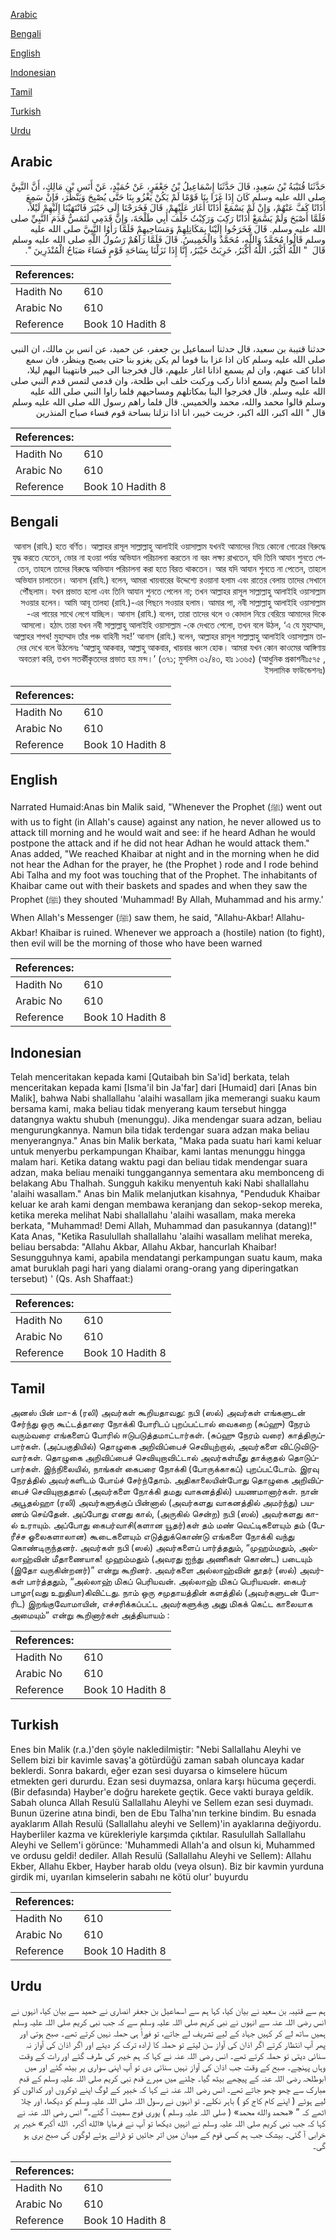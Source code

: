 [Arabic](#arabic)

[Bengali](#bengali)

[English](#english)

[Indonesian](#indonesian)

[Tamil](#tamil)

[Turkish](#turkish)

[Urdu](#urdu)

## Arabic


<div dir="rtl" lang="ar" style={{fontSize:'larger',backgroundColor:'#f8f9fa',padding:20}}>
حَدَّثَنَا قُتَيْبَةُ بْنُ سَعِيدٍ، قَالَ حَدَّثَنَا إِسْمَاعِيلُ بْنُ جَعْفَرٍ، عَنْ حُمَيْدٍ، عَنْ أَنَسِ بْنِ مَالِكٍ، أَنَّ النَّبِيَّ صلى الله عليه وسلم كَانَ إِذَا غَزَا بِنَا قَوْمًا لَمْ يَكُنْ يَغْزُو بِنَا حَتَّى يُصْبِحَ وَيَنْظُرَ، فَإِنْ سَمِعَ أَذَانًا كَفَّ عَنْهُمْ، وَإِنْ لَمْ يَسْمَعْ أَذَانًا أَغَارَ عَلَيْهِمْ، قَالَ فَخَرَجْنَا إِلَى خَيْبَرَ فَانْتَهَيْنَا إِلَيْهِمْ لَيْلاً، فَلَمَّا أَصْبَحَ وَلَمْ يَسْمَعْ أَذَانًا رَكِبَ وَرَكِبْتُ خَلْفَ أَبِي طَلْحَةَ، وَإِنَّ قَدَمِي لَتَمَسُّ قَدَمَ النَّبِيِّ صلى الله عليه وسلم‏.‏ قَالَ فَخَرَجُوا إِلَيْنَا بِمَكَاتِلِهِمْ وَمَسَاحِيهِمْ فَلَمَّا رَأَوُا النَّبِيَّ صلى الله عليه وسلم قَالُوا مُحَمَّدٌ وَاللَّهِ، مُحَمَّدٌ وَالْخَمِيسُ‏.‏ قَالَ فَلَمَّا رَآهُمْ رَسُولُ اللَّهِ صلى الله عليه وسلم قَالَ ‏ "‏ اللَّهُ أَكْبَرُ، اللَّهُ أَكْبَرُ، خَرِبَتْ خَيْبَرُ، إِنَّا إِذَا نَزَلْنَا بِسَاحَةِ قَوْمٍ فَسَاءَ صَبَاحُ الْمُنْذَرِينَ ‏"‏‏.‏
</div>
<div style={{backgroundColor:'#f8f9fa',padding:20, marginBottom: 10}}><table> <thead> <tr> <th>References:</th> <th></th> </tr> </thead> <tbody><tr><td>Hadith No</td><td>610</td></tr><tr><td>Arabic No</td><td>610</td></tr><tr><td>Reference</td><td>Book 10 Hadith 8</td></tr></tbody></table></div>


<div dir="rtl" lang="ar" style={{fontSize:'larger',backgroundColor:'#f8f9fa',padding:20}}>
حدثنا قتيبة بن سعيد، قال حدثنا اسماعيل بن جعفر، عن حميد، عن انس بن مالك، ان النبي صلى الله عليه وسلم كان اذا غزا بنا قوما لم يكن يغزو بنا حتى يصبح وينظر، فان سمع اذانا كف عنهم، وان لم يسمع اذانا اغار عليهم، قال فخرجنا الى خيبر فانتهينا اليهم ليلا، فلما اصبح ولم يسمع اذانا ركب وركبت خلف ابي طلحة، وان قدمي لتمس قدم النبي صلى الله عليه وسلم. قال فخرجوا الينا بمكاتلهم ومساحيهم فلما راوا النبي صلى الله عليه وسلم قالوا محمد والله، محمد والخميس. قال فلما راهم رسول الله صلى الله عليه وسلم قال " الله اكبر، الله اكبر، خربت خيبر، انا اذا نزلنا بساحة قوم فساء صباح المنذرين
</div>
<div style={{backgroundColor:'#f8f9fa',padding:20, marginBottom: 10}}><table> <thead> <tr> <th>References:</th> <th></th> </tr> </thead> <tbody><tr><td>Hadith No</td><td>610</td></tr><tr><td>Arabic No</td><td>610</td></tr><tr><td>Reference</td><td>Book 10 Hadith 8</td></tr></tbody></table></div>

## Bengali


<div dir="rtl" lang="bn" style={{fontSize:'larger',backgroundColor:'#f8f9fa',padding:20}}>
আনাস (রাযি.) হতে বর্ণিত। আল্লাহর রাসূল সাল্লাল্লাহু আলাইহি ওয়াসাল্লাম যখনই আমাদের নিয়ে কোনো গোত্রের বিরুদ্ধে যুদ্ধ করতে যেতেন, ভোর না হওয়া পর্যন্ত অভিযান পরিচালনা করতেন না বরং লক্ষ্য রাখতেন, যদি তিনি আযান শুনতে পেতেন, তাহলে তাদের বিরুদ্ধে অভিযান পরিচালনা করা হতে বিরত থাকতেন। আর যদি আযান শুনতে না পেতেন, তাহলে অভিযান চালাতেন। আনাস (রাযি.) বলেন, আমরা খায়বারের উদ্দেশ্যে রওয়ানা হলাম এবং রাতের বেলায় তাদের সেখানে পৌঁছলাম। যখন প্রভাত হলো এবং তিনি আযান শুনতে পেলেন না; তখন আল্লাহর রাসূল সাল্লাল্লাহু আলাইহি ওয়াসাল্লাম সওয়ার হলেন। আমি আবূ তালহা (রাযি.)-এর পিছনে সওয়ার হলাম। আমার পা, নবী সাল্লাল্লাহু আলাইহি ওয়াসাল্লাম -এর পায়ের সাথে লেগে যাচ্ছিল। আনাস (রাযি.) বলেন, তারা তাদের থলে ও কোদাল নিয়ে বেরিয়ে আমাদের দিকে আসলো। হঠাৎ তারা যখন নবী সাল্লাল্লাহু আলাইহি ওয়াসাল্লাম -কে দেখতে পেলো, তখন বলে উঠল, ‘এ যে মুহাম্মাদ, আল্লাহর শপথ! মুহাম্মাদ তাঁর পঞ্চ বাহিনী সহ!’ আনাস (রাযি.) বলেন, আল্লাহর রাসূল সাল্লাল্লাহু আলাইহি ওয়াসাল্লাম তাদের দেখে বলে উঠলেনঃ ‘আল্লাহু আকবার, আল্লাহু আকবার, খায়বার ধ্বংস হোক। আমরা যখন কোন কাওমের আঙ্গিণায় অবতরণ করি, তখন সতর্কীকৃতদের প্রভাত হয় মন্দ।’ (৩৭১; মুসলিম ৩২/৪৩, হাঃ ১৩৬৫) (আধুনিক প্রকাশনীঃ৫৭৫ , ইসলামিক ফাউন্ডেশনঃ)
</div>
<div style={{backgroundColor:'#f8f9fa',padding:20, marginBottom: 10}}><table> <thead> <tr> <th>References:</th> <th></th> </tr> </thead> <tbody><tr><td>Hadith No</td><td>610</td></tr><tr><td>Arabic No</td><td>610</td></tr><tr><td>Reference</td><td>Book 10 Hadith 8</td></tr></tbody></table></div>

## English


<div dir="ltr" lang="en" style={{fontSize:'larger',backgroundColor:'#f8f9fa',padding:20}}>
Narrated Humaid:Anas bin Malik said, "Whenever the Prophet (ﷺ) went out with us to fight (in Allah's cause) against any nation, he never allowed us to attack till morning and he would wait and see: if he heard Adhan he would postpone the attack and if he did not hear Adhan he would attack them." Anas added, "We reached Khaibar at night and in the morning when he did not hear the Adhan for the prayer, he (the Prophet ) rode and I rode behind Abi Talha and my foot was touching that of the Prophet. The inhabitants of Khaibar came out with their baskets and spades and when they saw the Prophet (ﷺ) they shouted 'Muhammad! By Allah, Muhammad and his army.' When Allah's Messenger (ﷺ) saw them, he said, "Allahu-Akbar! Allahu-Akbar! Khaibar is ruined. Whenever we approach a (hostile) nation (to fight), then evil will be the morning of those who have been warned
</div>
<div style={{backgroundColor:'#f8f9fa',padding:20, marginBottom: 10}}><table> <thead> <tr> <th>References:</th> <th></th> </tr> </thead> <tbody><tr><td>Hadith No</td><td>610</td></tr><tr><td>Arabic No</td><td>610</td></tr><tr><td>Reference</td><td>Book 10 Hadith 8</td></tr></tbody></table></div>

## Indonesian


<div dir="ltr" lang="id" style={{fontSize:'larger',backgroundColor:'#f8f9fa',padding:20}}>
Telah menceritakan kepada kami [Qutaibah bin Sa'id] berkata, telah menceritakan kepada kami [Isma'il bin Ja'far] dari [Humaid] dari [Anas bin Malik], bahwa Nabi shallallahu 'alaihi wasallam jika memerangi suaku kaum bersama kami, maka beliau tidak menyerang kaum tersebut hingga datangnya waktu shubuh (menunggu). Jika mendengar suara adzan, beliau mengurungkannya. Namun bila tidak terdengar suara adzan maka beliau menyerangnya." Anas bin Malik berkata, "Maka pada suatu hari kami keluar untuk menyerbu perkampungan Khaibar, kami lantas menunggu hingga malam hari. Ketika datang waktu pagi dan beliau tidak mendengar suara adzan, maka beliau menaiki tunggangannya sementara aku membonceng di belakang Abu Thalhah. Sungguh kakiku menyentuh kaki Nabi shallallahu 'alaihi wasallam." Anas bin Malik melanjutkan kisahnya, "Penduduk Khaibar keluar ke arah kami dengan membawa keranjang dan sekop-sekop mereka, ketika mereka melihat Nabi shallallahu 'alaihi wasallam, maka mereka berkata, "Muhammad! Demi Allah, Muhammad dan pasukannya (datang)!" Kata Anas, "Ketika Rasulullah shallallahu 'alaihi wasallam melihat mereka, beliau bersabda: "Allahu Akbar, Allahu Akbar, hancurlah Khaibar! Sesungguhnya kami, apabila mendatangi perkampungan suatu kaum, maka amat buruklah pagi hari yang dialami orang-orang yang diperingatkan tersebut) ' (Qs. Ash Shaffaat:)
</div>
<div style={{backgroundColor:'#f8f9fa',padding:20, marginBottom: 10}}><table> <thead> <tr> <th>References:</th> <th></th> </tr> </thead> <tbody><tr><td>Hadith No</td><td>610</td></tr><tr><td>Arabic No</td><td>610</td></tr><tr><td>Reference</td><td>Book 10 Hadith 8</td></tr></tbody></table></div>

## Tamil


<div dir="ltr" lang="ta" style={{fontSize:'larger',backgroundColor:'#f8f9fa',padding:20}}>
அனஸ் பின் மா-க் (ரலி) அவர்கள் கூறியதாவது: நபி (ஸல்) அவர்கள் எங்களுடன் சேர்ந்து ஒரு கூட்டத்தாரை நோக்கி போரிடப் புறப்பட்டால் வைகறை (சுப்ஹு) நேரம் வரும்வரை எங்களைப் போரில் ஈடுபடுத்தமாட்டார்கள். (சுப்ஹு நேரம் வரை) காத்திருப்பார்கள். (அப்பகுதியில்) தொழுகை அறிவிப்பைச் செவியுற்றால், அவர்களை விட்டுவிடுவார்கள். தொழுகை அறிவிப்பைச் செவியுறாவிட்டால் அவர்கள்மீது தாக்குதல் தொடுப்பார்கள். இந்நிலையில், நாங்கள் கைபரை நோக்கி (போருக்காகப்) புறப்பட்டோம். இரவு நேரத்தில் அவர்களிடம் போய்ச் சேர்ந்தோம். அதிகாலையின்போது தொழுகை அறிவிப்பைச் செவியுறாததால் (அவர்களை நோக்கி தமது வாகனத்தில்) பயணமானார்கள். நான் அபூதல்ஹா (ரலி) அவர்களுக்குப் பின்னால் (அவர்களது வாகனத்தில் அமர்ந்து) பயணம் செய்தேன். அப்போது எனது கால், (அருகில் சென்ற) நபி (ஸல்) அவர்களது கா-ல் உராயும். அப்போது கைபர்வாசி(களான யூதர்)கள் தம் மண் வெட்டிகளையும் தம் (பேரீச்ச ஓலைகளாலான) கூடைகளையும் எடுத்துக்கொண்டு எங்களை நோக்கி வந்து கொண்டிருந்தனர். அவர்கள் நபி (ஸல்) அவர்களைப் பார்த்ததும், “முஹம்மதும், அல்லாஹ்வின் மீதாணையாக! முஹம்மதும் (அவரது ஐந்து அணிகள் கொண்ட) படையும் (இதோ வருகின்றனர்)” என்று கூறினர். அவர்களை அல்லாஹ்வின் தூதர் (ஸல்) அவர்கள் பார்த்ததும், “அல்லாஹ் மிகப் பெரியவன். அல்லாஹ் மிகப் பெரியவன். கைபர் பாழா(வது உறுதியா)கிவிட்டது. நாம் ஒரு சமுதாயத்தின் களத்தில் (அவர்களுடன் போரிட) இறங்குவோமாயின், எச்சரிக்கப்பட்ட அவர்களுக்கு அது மிகக் கெட்ட காலையாக அமையும்” என்று கூறினார்கள் அத்தியாயம் :
</div>
<div style={{backgroundColor:'#f8f9fa',padding:20, marginBottom: 10}}><table> <thead> <tr> <th>References:</th> <th></th> </tr> </thead> <tbody><tr><td>Hadith No</td><td>610</td></tr><tr><td>Arabic No</td><td>610</td></tr><tr><td>Reference</td><td>Book 10 Hadith 8</td></tr></tbody></table></div>

## Turkish


<div dir="ltr" lang="tr" style={{fontSize:'larger',backgroundColor:'#f8f9fa',padding:20}}>
Enes bin Malik (r.a.)'den şöyle nakledilmiştir: "Nebi Sallallahu Aleyhi ve Sellem bizi bir kavimle savaş'a götürdüğü zaman sabah oluncaya kadar beklerdi. Sonra bakardı, eğer ezan sesi duyarsa o kimselere hücum etmekten geri dururdu. Ezan sesi duymazsa, onlara karşı hücuma geçerdi. (Bir defasında) Hayber'e doğru harekete geçtik. Gece vakti buraya geldik. Sabah olunca Allah Resulü Sallallahu Aleyhi ve Sellem ezan sesi duymadı. Bunun üzerine atına bindi, ben de Ebu Talha'nın terkine bindim. Bu esnada ayaklarım Allah Resulü (Sallallahu aleyhi ve Sellem)'in ayaklarına değiyordu. Hayberliler kazma ve kürekleriyle karşımda çıktılar. Rasulullah Sallallahu Aleyhi ve Sellem'i görünce: 'Muhammedi Allah'a and olsun ki, Muhammed ve ordusu geldi! dediler. Allah Resulü (Sallallahu Aleyhi ve Sellem): Allahu Ekber, Allahu Ekber, Hayber harab oldu (veya olsun). Biz bir kavmin yurduna girdik mi, uyarılan kimselerin sabahı ne kötü olur' buyurdu
</div>
<div style={{backgroundColor:'#f8f9fa',padding:20, marginBottom: 10}}><table> <thead> <tr> <th>References:</th> <th></th> </tr> </thead> <tbody><tr><td>Hadith No</td><td>610</td></tr><tr><td>Arabic No</td><td>610</td></tr><tr><td>Reference</td><td>Book 10 Hadith 8</td></tr></tbody></table></div>

## Urdu


<div dir="rtl" lang="ur" style={{fontSize:'larger',backgroundColor:'#f8f9fa',padding:20}}>
ہم سے قتیبہ بن سعید نے بیان کیا، کہا ہم سے اسماعیل بن جعفر انصاری نے حمید سے بیان کیا، انہوں نے انس رضی اللہ عنہ سے انہوں نے نبی کریم صلی اللہ علیہ وسلم سے کہ جب نبی کریم صلی اللہ علیہ وسلم ہمیں ساتھ لے کر کہیں جہاد کے لیے تشریف لے جاتے، تو فوراً ہی حملہ نہیں کرتے تھے۔ صبح ہوتی اور پھر آپ انتظار کرتے اگر اذان کی آواز سن لیتے تو حملہ کا ارادہ ترک کر دیتے اور اگر اذان کی آواز نہ سنائی دیتی تو حملہ کرتے تھے۔ انس رضی اللہ عنہ نے کہا کہ ہم خیبر کی طرف گئے اور رات کے وقت وہاں پہنچے۔ صبح کے وقت جب اذان کی آواز نہیں سنائی دی تو آپ اپنی سواری پر بیٹھ گئے اور میں ابوطلحہ رضی اللہ عنہ کے پیچھے بیٹھ گیا۔ چلنے میں میرے قدم نبی کریم صلی اللہ علیہ وسلم کے قدم مبارک سے چھو چھو جاتے تھے۔ انس رضی اللہ عنہ نے کہا کہ خبیر کے لوگ اپنے ٹوکروں اور کدالوں کو لیے ہوئے ( اپنے کام کاج کو ) باہر نکلے۔ تو انہوں نے رسول اللہ صلی اللہ علیہ وسلم کو دیکھا، اور چلا اٹھے کہ ” «محمد والله محمد» ( صلی اللہ علیہ وسلم ) پوری فوج سمیت آ گئے۔“ انس رضی اللہ عنہ نے کہا کہ جب نبی کریم صلی اللہ علیہ وسلم نے انہیں دیکھا تو آپ نے فرمایا «الله أكبر،‏‏‏‏ ‏‏‏‏ الله أكبر» خیبر پر خرابی آ گئی۔ بیشک جب ہم کسی قوم کے میدان میں اتر جائیں تو ڈرائے ہوئے لوگوں کی صبح بری ہو گی۔
</div>
<div style={{backgroundColor:'#f8f9fa',padding:20, marginBottom: 10}}><table> <thead> <tr> <th>References:</th> <th></th> </tr> </thead> <tbody><tr><td>Hadith No</td><td>610</td></tr><tr><td>Arabic No</td><td>610</td></tr><tr><td>Reference</td><td>Book 10 Hadith 8</td></tr></tbody></table></div>